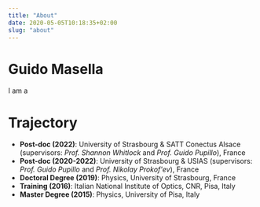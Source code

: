 ```yaml
---
title: "About"
date: 2020-05-05T10:18:35+02:00
slug: "about"
---
```


# Guido Masella

I am a 

# Trajectory

* **Post-doc (2022)**: University of Strasbourg & SATT Conectus Alsace
  (supervisors: _Prof. Shannon Whitlock_ and _Prof. Guido Pupillo_), France
* **Post-doc (2020-2022)**: University of Strasbourg & USIAS (supervisors:
  _Prof. Guido Pupillo_ and _Prof. Nikolay Prokof'ev_), France
* **Doctoral Degree (2019)**: Physics, University of Strasbourg, France
* **Training (2016)**: Italian National Institute of Optics, CNR, Pisa, Italy
* **Master Degree (2015)**: Physics, University of Pisa, Italy
